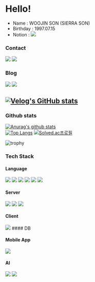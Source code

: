 # Hello!

- Name : WOOJIN SON (SIERRA SON)
- Birthday : 1997.07.15  
- Notion : 
<a href="https://honorable-alto-0cf.notion.site/Son-Woojin-74fb7fd1c3604c01ab214c296aaccd42" target="_blank"><img src="https://img.shields.io/badge/notion-3E4405F?style=flat-square&logo=notino&logoColor=white"/></a>
### Contact

<a href="mailto:wujins58@gmail.com" target="_blank"><img src="https://img.shields.io/badge/gmail-FFCD00?style=flat-square&logo=gmail&logoColor=white"/></a>
<a href="mailto:sierra_wj@kakao.com" target="_blank"><img src="https://img.shields.io/badge/kakao-EA4335?style=flat-square&logo=kakao&logoColor=white"/></a>

### Blog

<a href="https://www.instagram.com/s.wj97/" target="_blank"><img src="https://img.shields.io/badge/instagram-3E4405F?style=flat-square&logo=instagram&logoColor=white"/></a>
<a href="https://velog.io/@sierra9707" target="_blank"><img src="https://img.shields.io/badge/velog-20C997?style=flat-square&logo=velog&logoColor=white"/></a>

[![Velog's GitHub stats](https://velog-readme-stats.vercel.app/api?name=sierra9707&slug=20220106-대학-생활-회고록)](https://velog.io/@sierra9707/20220106-%EB%8C%80%ED%95%99-%EC%83%9D%ED%99%9C-%ED%9A%8C%EA%B3%A0%EB%A1%9D)
----

### Github stats

[![Anurag's github stats](https://github-readme-stats.vercel.app/api?username=SierraSon97&show_icons=true&theme=radical)](https://github.com/anuraghazra/github-readme-stats)  
[![Top Langs](https://github-readme-stats.vercel.app/api/top-langs/?username=SierraSon97)](https://github.com/anuraghazra/github-readme-stats)
[![Solved.ac프로필](http://mazassumnida.wtf/api/v2/generate_badge?boj=sierra_9707)](https://solved.ac/sierra_9707)

![trophy](https://github-profile-trophy.vercel.app/?username=SierraSon97)

### Tech Stack
#### Language
<img src="https://img.shields.io/badge/C++-00599C?style=flat&logo=#512BD4&logoColor=white"/>
<img src="https://img.shields.io/badge/Java-007396?style=flat&logo=#512BD4&logoColor=white"/>
<img src="https://img.shields.io/badge/Python-3776AB?style=flat&logo=#512BD4&logoColor=white"/>
<img src="https://img.shields.io/badge/Javascript-F7DF1E?style=flat&logo=#512BD4&logoColor=white"/>
<img src="https://img.shields.io/badge/TypeScript-3178C6?style=flat&logo=#512BD4&logoColor=white"/>
<img src="https://img.shields.io/badge/C Sharp-239120?style=flat&logo=#512BD4&logoColor=white"/>

#### Server
<img src="https://img.shields.io/badge/Spring-6DB33F?style=flat-square&logo=Spring&logoColor=white"/>
<img src="https://img.shields.io/badge/Spring Boot-6DB33F?style=flat-square&logo=Spring Boot&logoColor=white"/>
<img src="https://img.shields.io/badge/Node.js-339933?style=flat&logo=#512BD4&logoColor=white"/>

#### Client
<img src="https://img.shields.io/badge/React-61DAFB?style=flat&logo=#512BD4&logoColor=white"/>
#### DB

#### Mobile App
<img src="https://img.shields.io/badge/Android-3DDC84?style=flat&logo=#512BD4&logoColor=white"/>

#### AI
<img src="https://img.shields.io/badge/Tensorflow-FF6F00?style=flat&logo=#512BD4&logoColor=white"/>
<img src="https://img.shields.io/badge/OpenCV-5C3EE8?style=flat&logo=#512BD4&logoColor=white"/>

